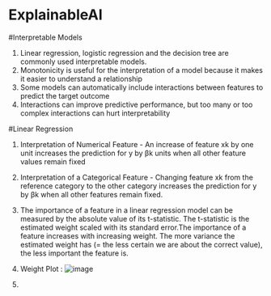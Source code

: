 # ExplainableAI

#Interpretable Models

1.  Linear regression, logistic regression and the decision tree are commonly used interpretable models.
2.  Monotonicity is useful for the interpretation of a model because it makes it easier to understand a relationship
3.  Some models can automatically include interactions between features to predict the target outcome
4.  Interactions can improve predictive performance, but too many or too complex interactions can hurt interpretability

#Linear Regression

1. Interpretation of Numerical Feature - An increase of feature xk by one unit increases the prediction for y by βk units when all other feature values remain fixed
2. Interpretation of a Categorical Feature - Changing feature xk from the reference category to the other category increases the prediction for y by βk when all other features remain fixed.
3. The importance of a feature in a linear regression model can be measured by the absolute value of its t-statistic. The t-statistic is the estimated weight scaled with its standard error.The importance of a feature increases with increasing weight. The more variance the estimated weight has (= the less certain we are about the correct value), the less important the feature is.
4. Weight Plot : ![image](https://user-images.githubusercontent.com/24980224/117407396-1f17b000-af2c-11eb-9b93-7fc073ad7f76.png)

5. 
